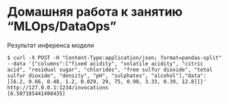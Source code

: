 # Домашняя работа к занятию “MLOps/DataOps”

Результат инференса модели
```
$ curl -X POST -H "Content-Type:application/json; format=pandas-split" --data '{"columns":["fixed acidity", "volatile acidity", "citric acid", "residual sugar", "chlorides", "free sulfur dioxide", "total sulfur dioxide", "density", "pH", "sulphates", "alcohol"],"data":[[6.2, 0.66, 0.48, 1.2, 0.029, 29, 75, 0.98, 3.33, 0.39, 12.8]]}' http://127.0.0.1:1234/invocations
[6.507185441498435]
```

